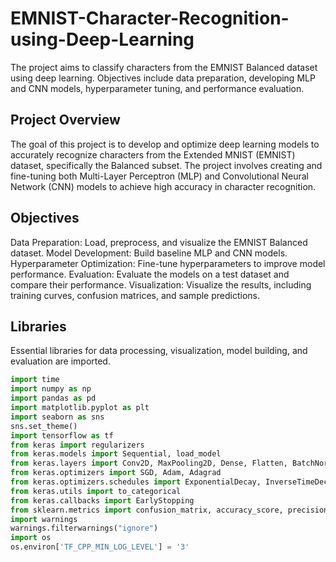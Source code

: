 # EMNIST-Character-Recognition-using-Deep-Learning
The project aims to classify characters from the EMNIST Balanced dataset using deep learning. Objectives include data preparation, developing MLP and CNN models, hyperparameter tuning, and performance evaluation. 
## Project Overview
The goal of this project is to develop and optimize deep learning models to accurately recognize characters from the Extended MNIST (EMNIST) dataset, specifically the Balanced subset. The project involves creating and fine-tuning both Multi-Layer Perceptron (MLP) and Convolutional Neural Network (CNN) models to achieve high accuracy in character recognition.

## Objectives
Data Preparation: Load, preprocess, and visualize the EMNIST Balanced dataset.
Model Development: Build baseline MLP and CNN models.
Hyperparameter Optimization: Fine-tune hyperparameters to improve model performance.
Evaluation: Evaluate the models on a test dataset and compare their performance.
Visualization: Visualize the results, including training curves, confusion matrices, and sample predictions.

## Libraries
Essential libraries for data processing, visualization, model building, and evaluation are imported.
```python
import time
import numpy as np
import pandas as pd
import matplotlib.pyplot as plt
import seaborn as sns
sns.set_theme()
import tensorflow as tf
from keras import regularizers
from keras.models import Sequential, load_model
from keras.layers import Conv2D, MaxPooling2D, Dense, Flatten, BatchNormalization, Dropout, Activation
from keras.optimizers import SGD, Adam, Adagrad
from keras.optimizers.schedules import ExponentialDecay, InverseTimeDecay
from keras.utils import to_categorical
from keras.callbacks import EarlyStopping
from sklearn.metrics import confusion_matrix, accuracy_score, precision_score, recall_score, f1_score, ConfusionMatrixDisplay
import warnings
warnings.filterwarnings("ignore")
import os
os.environ['TF_CPP_MIN_LOG_LEVEL'] = '3'
```

